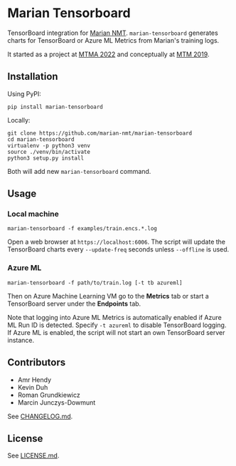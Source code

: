 # Marian Tensorboard

TensorBoard integration for [Marian NMT](https://marian-nmt.github.io/).
`marian-tensorboard` generates charts for TensorBoard or Azure ML Metrics from
Marian's training logs.

It started as a project at [MTMA 2022](https://mtma22.github.io/) and
conceptually at [MTM 2019](https://www.statmt.org/mtm19/).

## Installation

Using PyPI:

    pip install marian-tensorboard

Locally:

    git clone https://github.com/marian-nmt/marian-tensorboard
    cd marian-tensorboard
    virtualenv -p python3 venv
    source ./venv/bin/activate
    python3 setup.py install

Both will add new `marian-tensorboard` command.

## Usage

### Local machine

    marian-tensorboard -f examples/train.encs.*.log

Open a web browser at `https://localhost:6006`. The script will update the
TensorBoard charts every `--update-freq` seconds unless `--offline` is used.

### Azure ML

    marian-tensorboard -f path/to/train.log [-t tb azureml]

Then on Azure Machine Learning VM go to the __Metrics__ tab or start a
TensorBoard server under the __Endpoints__ tab.

Note that logging into Azure ML Metrics is automatically enabled if Azure ML
Run ID is detected. Specify `-t azureml` to disable TensorBoard logging.
If Azure ML is enabled, the script will not start an own TensorBoard server
instance.

## Contributors

* Amr Hendy
* Kevin Duh
* Roman Grundkiewicz
* Marcin Junczys-Dowmunt

See [CHANGELOG.md](CHANGELOG.md).

## License

See [LICENSE.md](LICENSE.md).
